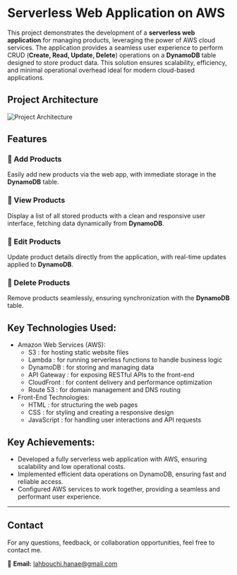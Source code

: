 # Serverless Web Application on AWS

This project demonstrates the development of a **serverless web application** for managing products, leveraging the power of AWS cloud services. The application provides a seamless user experience to perform CRUD (**Create, Read, Update, Delete**) operations on a **DynamoDB** table designed to store product data. This solution ensures scalability, efficiency, and minimal operational overhead ideal for modern cloud-based applications.

## Project Architecture

![Project Architecture]([Architecture.jpg](https://github.com/LahbouchiHanae/AWS-Serverless-Web-App-for-User-Driven-CRUD-Operations-on-DynamoDB/blob/42c135522710edaec43276626210a70839fce342/architecture.png) "Project Architecture") 

## Features

### 🔹 Add Products  
Easily add new products via the web app, with immediate storage in the **DynamoDB** table.

### 🔹 View Products  
Display a list of all stored products with a clean and responsive user interface, fetching data dynamically from **DynamoDB**.

### 🔹 Edit Products  
Update product details directly from the application, with real-time updates applied to **DynamoDB**.

### 🔹 Delete Products  
Remove products seamlessly, ensuring synchronization with the **DynamoDB** table.



## Key Technologies Used:

- Amazon Web Services (AWS):
  - S3 : for hosting static website files
  - Lambda : for running serverless functions to handle business logic
  - DynamoDB : for storing and managing data
  - API Gateway : for exposing RESTful APIs to the front-end
  - CloudFront : for content delivery and performance optimization
  - Route 53 : for domain management and DNS routing
- Front-End Technologies:
  - HTML : for structuring the web pages
  - CSS : for styling and creating a responsive design
  - JavaScript : for handling user interactions and API requests



## Key Achievements:

- Developed a fully serverless web application with AWS, ensuring scalability and low operational costs.
- Implemented efficient data operations on DynamoDB, ensuring fast and reliable access.
- Configured AWS services to work together, providing a seamless and performant user experience.

---

## Contact 

For any questions, feedback, or collaboration opportunities, feel free to contact me.

📧 **Email:** [lahbouchi.hanae@gmail.com](mailto:lahbouchi.hanae@gmail.com)
